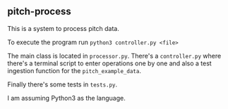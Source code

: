 ## pitch-process

This is a system to process pitch data.

To execute the program run `python3 controller.py <file>`

The main class is located in `processor.py`. There's a `controller.py` where there's a terminal script to enter operations one by one and also a test ingestion function for the `pitch_example_data`.

Finally there's some tests in `tests.py`.

I am assuming Python3 as the language.